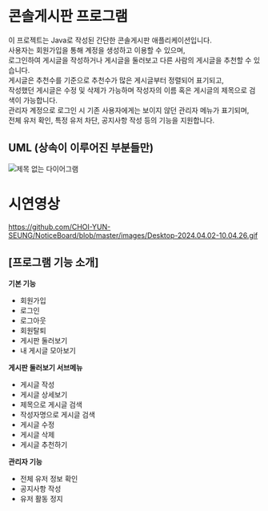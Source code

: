 # 콘솔게시판 프로그램

이 프로젝트는 Java로 작성된 간단한 콘솔게시판 애플리케이션입니다.<br>
사용자는 회원가입을 통해 계정을 생성하고 이용할 수 있으며,<br> 
로그인하여 게시글을 작성하거나 게시글을 둘러보고 다른 사람의 게시글을 추천할 수 있습니다.<br>
게시글은 추천수를 기준으로 추천수가 많은 게시글부터 정렬되어 표기되고,<br> 
작성했던 게시글은 수정 및 삭제가 가능하며 작성자의 이름 혹은 게시글의 제목으로 검색이 가능합니다.<br>
관리자 계정으로 로그인 시 기존 사용자에게는 보이지 않던 관리자 메뉴가 표기되며,<br>
전체 유저 확인, 특정 유저 차단, 공지사항 작성 등의 기능을 지원합니다.<br>

## UML (상속이 이루어진 부분들만)
![제목 없는 다이어그램](https://github.com/CHOI-YUN-SEUNG/NoticeBoard/assets/154594253/fe0fa14a-8e3e-44ea-8f60-4a964d536b2e)

# 시연영상
https://github.com/CHOI-YUN-SEUNG/NoticeBoard/blob/master/images/Desktop-2024.04.02-10.04.26.gif

## [프로그램 기능 소개]

**기본 기능**
  * 회원가입
  * 로그인
  * 로그아웃
  * 회원탈퇴
  * 게시판 둘러보기
  * 내 게시글 모아보기

**게시판 둘러보기 서브메뉴**
 * 게시글 작성
 * 게시글 상세보기
 * 제목으로 게시글 검색
 * 작성자명으로 게시글 검색
 * 게시글 수정
 * 게시글 삭제
 * 게시글 추천하기

**관리자 기능**
 * 전체 유저 정보 확인
 * 공지사항 작성
 * 유저 활동 정지
